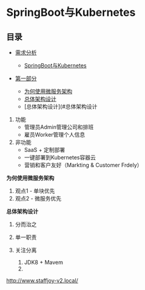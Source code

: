 # SpringBoot与Kubernetes

## 目录

- [需求分析](#需求分析)
    - [SpringBoot与Kubernetes](#docker)

- [第一部分](#第一部分)   
    - [为何使用微服务架构](#为何使用微服务架构)
    - [总体架构设计](#总体架构设计)    
    - [总体架构设计](#总体架构设计
    
    
    
    
1. 功能
   - 管理员Admin管理公司和排班
   - 雇员Worker管理个人信息
2. 非功能
   - SaaS + 定制部署
   - 一键部署到Kubernetes容器云
   - 营销和客户友好（Markting & Customer Frdely）
   
**为何使用微服务架构**
1. 观点1 - 单块优先
2. 观点2 - 微服务优先  
   
   
**总体架构设计**
1. 分而治之
2. 单一职责  
1. 关注分离




   1. JDK8 + Mavem 
   2. 
http://www.staffjoy-v2.local/